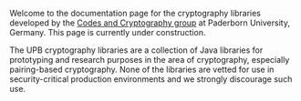 Welcome to the documentation page for the cryptography libraries developed by the [Codes and Cryptography group](https://cs.uni-paderborn.de/en/cuk-1) at Paderborn University, Germany. This page is currently under construction.

The UPB cryptography libraries are a collection of Java libraries for prototyping and research purposes in the area of cryptography, especially pairing-based cryptography.
None of the libraries are vetted for use in security-critical production environments and we strongly discourage such use.
